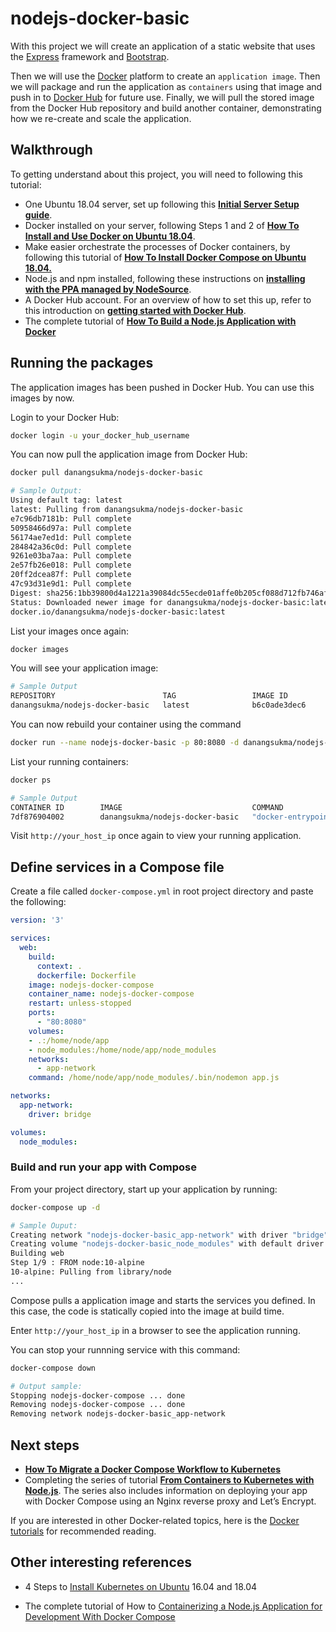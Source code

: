 # nodejs-docker-basic

With this project we will create an application of a static website that uses the [Express](https://expressjs.com/) framework and [Bootstrap](https://getbootstrap.com/). 

Then we will use the [Docker](https://www.docker.com/) platform to create an `application image`. Then we will package and run the application as `containers` using that image and push in to [Docker Hub](https://hub.docker.com/) for future use. Finally, we will pull the stored image from the Docker Hub repository and build another container, demonstrating how we re-create and scale the application.  

## Walkthrough
To getting understand about this project, you will need to following this tutorial:
- One Ubuntu 18.04 server, set up following this [**Initial Server Setup guide**](https://www.digitalocean.com/community/tutorials/initial-server-setup-with-ubuntu-18-04).
- Docker installed on your server, following Steps 1 and 2 of [**How To Install and Use Docker on Ubuntu 18.04**](https://www.digitalocean.com/community/tutorials/how-to-install-and-use-docker-on-ubuntu-18-04).
- Make easier orchestrate the processes of Docker containers, by following this tutorial of [**How To Install Docker Compose on Ubuntu 18.04.**](https://www.digitalocean.com/community/tutorials/how-to-install-docker-compose-on-ubuntu-18-04)
- Node.js and npm installed, following these instructions on [**installing with the PPA managed by NodeSource**](https://www.digitalocean.com/community/tutorials/how-to-install-node-js-on-ubuntu-18-04#installing-using-a-ppa).
- A Docker Hub account. For an overview of how to set this up, refer to this introduction on [**getting started with Docker Hub**](https://docs.docker.com/docker-hub/).
- The complete tutorial of [**How To Build a Node.js Application with Docker**](https://www.digitalocean.com/community/tutorials/how-to-build-a-node-js-application-with-docker)

## Running the packages
The application images has been pushed in Docker Hub. You can use this images by now.

Login to your Docker Hub:

```bash
docker login -u your_docker_hub_username
```

You can now pull the application image from Docker Hub:

```bash
docker pull danangsukma/nodejs-docker-basic
```
```bash
# Sample Output:
Using default tag: latest
latest: Pulling from danangsukma/nodejs-docker-basic
e7c96db7181b: Pull complete
50958466d97a: Pull complete
56174ae7ed1d: Pull complete
284842a36c0d: Pull complete
9261e03ba7aa: Pull complete
2e57fb26e018: Pull complete
20ff2dcea87f: Pull complete
47c93d31e9d1: Pull complete
Digest: sha256:1bb39800d4a1221a39084dc55ecde01affe0b205cf088d712fb746afb927baa3
Status: Downloaded newer image for danangsukma/nodejs-docker-basic:latest
docker.io/danangsukma/nodejs-docker-basic:latest
```

List your images once again:

```bash
docker images
```

You will see your application image:

```bash
# Sample Output
REPOSITORY                        TAG                 IMAGE ID            CREATED             SIZE
danangsukma/nodejs-docker-basic   latest              b6c0ade3dec6        24 minutes ago      78.8MB
```

You can now rebuild your container using the command

```bash
docker run --name nodejs-docker-basic -p 80:8080 -d danangsukma/nodejs-docker-basic
```

List your running containers:

```bash
docker ps
```

```bash
# Sample Output
CONTAINER ID        IMAGE                             COMMAND                  CREATED             STATUS              PORTS                  NAMES
7df876904002        danangsukma/nodejs-docker-basic   "docker-entrypoint.s…"   37 seconds ago      Up 33 seconds       0.0.0.0:80->8080/tcp   nodejs-docker-basic
```

Visit `http://your_host_ip` once again to view your running application.

##  Define services in a Compose file
Create a file called `docker-compose.yml` in root project directory and paste the following:

```yaml
version: '3'

services:
  web:
    build:
      context: .
      dockerfile: Dockerfile
    image: nodejs-docker-compose
    container_name: nodejs-docker-compose
    restart: unless-stopped
    ports:
      - "80:8080"
    volumes:
    - .:/home/node/app
    - node_modules:/home/node/app/node_modules
    networks:
      - app-network
    command: /home/node/app/node_modules/.bin/nodemon app.js

networks:
  app-network:
    driver: bridge

volumes:
  node_modules:  
```

### Build and run your app with Compose
From your project directory, start up your application by running:

```bash
docker-compose up -d
```
```bash
# Sample Ouput:
Creating network "nodejs-docker-basic_app-network" with driver "bridge"
Creating volume "nodejs-docker-basic_node_modules" with default driver
Building web
Step 1/9 : FROM node:10-alpine
10-alpine: Pulling from library/node
...
```

Compose pulls a application image and starts the services you defined. In this case, the code is statically copied into the image at build time.

Enter `http://your_host_ip` in a browser to see the application running.

You can stop your runnning service with this command:

```bash
docker-compose down
```

```bash
# Output sample:
Stopping nodejs-docker-compose ... done
Removing nodejs-docker-compose ... done
Removing network nodejs-docker-basic_app-network
```

## Next steps
- [**How To Migrate a Docker Compose Workflow to Kubernetes**](https://www.digitalocean.com/community/tutorials/how-to-migrate-a-docker-compose-workflow-to-kubernetes)
- Completing the series of tutorial [**From Containers to Kubernetes with Node.js**](httAps://www.digitalocean.com/community/tutorial_series/from-containers-to-kubernetes-with-node-js).  The series also includes information on deploying your app with Docker Compose using an Nginx reverse proxy and Let’s Encrypt.

If you are interested in other Docker-related topics, here is the [Docker tutorials](https://www.digitalocean.com/community/tags/docker/tutorials) for recommended reading.


## Other interesting references
- 4 Steps to [Install Kubernetes on Ubuntu](https://matthewpalmer.net/kubernetes-app-developer/articles/install-kubernetes-ubuntu-tutorial.html) 16.04 and 18.04

- The complete tutorial of How to [Containerizing a Node.js Application for Development With Docker Compose](https://www.digitalocean.com/community/tutorials/containerizing-a-node-js-application-for-development-with-docker-compose)